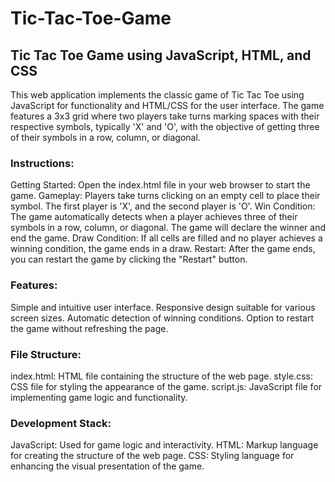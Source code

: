<h1>Tic-Tac-Toe-Game</h1>

<h2>Tic Tac Toe Game using JavaScript, HTML, and CSS</h2>

This web application implements the classic game of Tic Tac Toe using JavaScript for functionality and HTML/CSS for the user interface. The game features a 3x3 grid where two players take turns marking spaces with their respective symbols, typically 'X' and 'O', with the objective of getting three of their symbols in a row, column, or diagonal.

<h3>Instructions:</h3>

Getting Started: Open the index.html file in your web browser to start the game.
Gameplay: Players take turns clicking on an empty cell to place their symbol. The first player is 'X', and the second player is 'O'.
Win Condition: The game automatically detects when a player achieves three of their symbols in a row, column, or diagonal. The game will declare the winner and end the game.
Draw Condition: If all cells are filled and no player achieves a winning condition, the game ends in a draw.
Restart: After the game ends, you can restart the game by clicking the "Restart" button.

<h3>Features:</h3>

Simple and intuitive user interface.
Responsive design suitable for various screen sizes.
Automatic detection of winning conditions.
Option to restart the game without refreshing the page.


<h3>File Structure:</h3>

index.html: HTML file containing the structure of the web page.
style.css: CSS file for styling the appearance of the game.
script.js: JavaScript file for implementing game logic and functionality.

<h3>Development Stack:</h3>

JavaScript: Used for game logic and interactivity.
HTML: Markup language for creating the structure of the web page.
CSS: Styling language for enhancing the visual presentation of the game.


